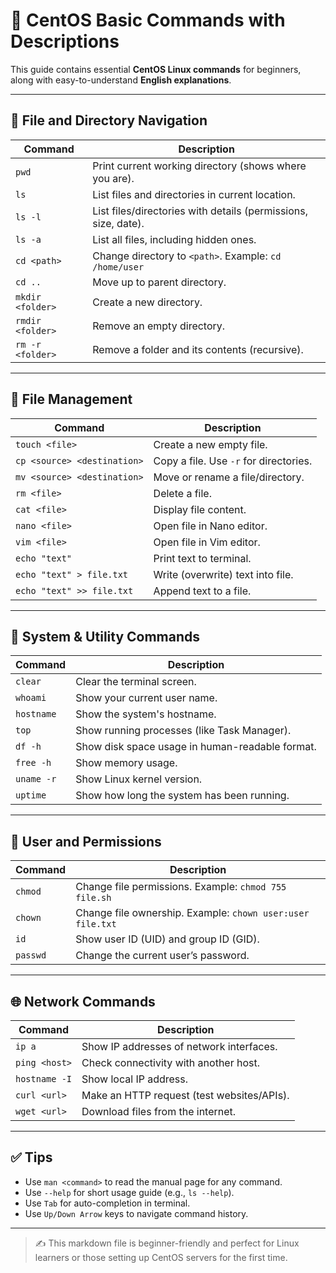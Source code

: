 # 📘 CentOS Basic Commands with Descriptions

This guide contains essential **CentOS Linux commands** for beginners, along with easy-to-understand **English explanations**.

---

## 📂 File and Directory Navigation

| Command | Description |
|--------|-------------|
| `pwd` | Print current working directory (shows where you are). |
| `ls` | List files and directories in current location. |
| `ls -l` | List files/directories with details (permissions, size, date). |
| `ls -a` | List all files, including hidden ones. |
| `cd <path>` | Change directory to `<path>`. Example: `cd /home/user` |
| `cd ..` | Move up to parent directory. |
| `mkdir <folder>` | Create a new directory. |
| `rmdir <folder>` | Remove an empty directory. |
| `rm -r <folder>` | Remove a folder and its contents (recursive). |

---

## 📝 File Management

| Command | Description |
|--------|-------------|
| `touch <file>` | Create a new empty file. |
| `cp <source> <destination>` | Copy a file. Use `-r` for directories. |
| `mv <source> <destination>` | Move or rename a file/directory. |
| `rm <file>` | Delete a file. |
| `cat <file>` | Display file content. |
| `nano <file>` | Open file in Nano editor. |
| `vim <file>` | Open file in Vim editor. |
| `echo "text"` | Print text to terminal. |
| `echo "text" > file.txt` | Write (overwrite) text into file. |
| `echo "text" >> file.txt` | Append text to a file. |

---

## 🧰 System & Utility Commands

| Command | Description |
|--------|-------------|
| `clear` | Clear the terminal screen. |
| `whoami` | Show your current user name. |
| `hostname` | Show the system's hostname. |
| `top` | Show running processes (like Task Manager). |
| `df -h` | Show disk space usage in human-readable format. |
| `free -h` | Show memory usage. |
| `uname -r` | Show Linux kernel version. |
| `uptime` | Show how long the system has been running. |

---

## 🔐 User and Permissions

| Command | Description |
|--------|-------------|
| `chmod` | Change file permissions. Example: `chmod 755 file.sh` |
| `chown` | Change file ownership. Example: `chown user:user file.txt` |
| `id` | Show user ID (UID) and group ID (GID). |
| `passwd` | Change the current user’s password. |

---

## 🌐 Network Commands

| Command | Description |
|--------|-------------|
| `ip a` | Show IP addresses of network interfaces. |
| `ping <host>` | Check connectivity with another host. |
| `hostname -I` | Show local IP address. |
| `curl <url>` | Make an HTTP request (test websites/APIs). |
| `wget <url>` | Download files from the internet. |

---

## ✅ Tips

- Use `man <command>` to read the manual page for any command.
- Use `--help` for short usage guide (e.g., `ls --help`).
- Use `Tab` for auto-completion in terminal.
- Use `Up/Down Arrow` keys to navigate command history.

---

> ✍️ This markdown file is beginner-friendly and perfect for Linux learners or those setting up CentOS servers for the first time.

